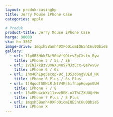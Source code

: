 ```yaml
---
layout: produk-casinghp
title: Jerry Mouse iPhone Case
categories: apple

# Produk
product-title: Jerry Mouse iPhone Case
harga: 90000
sku: hn-3567
image-drive: 1mqxh5Banh40XFoOiomIQE5nC6u0QbieS
gallery:
  - url: 11p6R3HbkZAf50bVf9OtevZpCXsfn_Byw
    title: iPhone 5 / 5s / SE
  - url: 1vINIkkBzvUoNXu4u97MJzEcx-QePwvGv
    title: iPhone 6 / 6s
  - url: 1hm46hEpq3ecop-8c_1O53o6ngVUEd_HX
    title: iPhone 6 Plus / 6s Plus
  - url: 1fHqodfSEHLRlNtV4Ks5ifhapHqwpnGUH
    title: iPhone 7 / 8
  - url: 15wBMu4cWXz11xwzRBK-oXThCZXUUQrMm
    title: iPhone 7 Plus / 8 Plus
  - url: 1mqxh5Banh40XFoOiomIQE5nC6u0QbieS
    title: iPhone X
---
```

